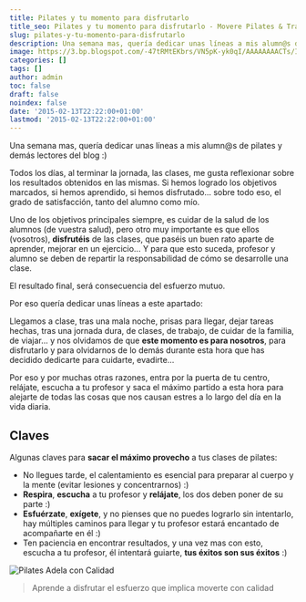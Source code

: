 ```yaml
---
title: Pilates y tu momento para disfrutarlo
title_seo: Pilates y tu momento para disfrutarlo - Movere Pilates & Training
slug: pilates-y-tu-momento-para-disfrutarlo
description: Una semana mas, quería dedicar unas líneas a mis alumn@s de pilates y demás lectores del blog :) Todos los días, al terminar la jornada, la...
image: https://3.bp.blogspot.com/-47tRMtEKbrs/VN5pK-yk0qI/AAAAAAAACTs/IvYarXV_DQ0/s684/10859524_10204142165767456_1015232666_n.jpg
categories: []
tags: []
author: admin
toc: false
draft: false
noindex: false
date: '2015-02-13T22:22:00+01:00'
lastmod: '2015-02-13T22:22:00+01:00'
---
```


Una semana mas, quería dedicar unas líneas a mis alumn@s de pilates y demás
lectores del blog :)

Todos los días, al terminar la jornada, las clases, me gusta reflexionar
sobre los resultados obtenidos en las mismas. Si hemos logrado los objetivos
marcados, si hemos aprendido, si hemos disfrutado... sobre todo eso, el
grado de satisfacción, tanto del alumno como mío.

Uno de los objetivos principales siempre, es cuidar de la salud de los
alumnos (de vuestra salud), pero otro muy importante es que ellos
(vosotros), **disfrutéis** de las clases, que paséis un buen rato aparte de
aprender, mejorar en un ejercicio... Y para que esto suceda, profesor y
alumno se deben de repartir la responsabilidad de cómo se desarrolle una
clase.

El resultado final, será consecuencia del esfuerzo mutuo.

Por eso quería dedicar unas líneas a este apartado:

Llegamos a clase, tras una mala noche, prisas para llegar, dejar tareas
hechas, tras una jornada dura, de clases, de trabajo, de cuidar de la
familia, de viajar... y nos olvidamos de que **este momento es para
nosotros**, para disfrutarlo y para olvidarnos de lo demás durante esta hora
que has decidido dedicarte para cuidarte, evadirte...

Por eso y por muchas otras razones, entra por la puerta de tu centro,
relájate, escucha a tu profesor y saca el máximo partido a esta hora para
alejarte de todas las cosas que nos causan estres a lo largo del día en la
vida diaria.

## Claves

Algunas claves para **sacar el máximo provecho** a tus clases de pilates:

- No llegues tarde, el calentamiento es esencial para preparar al cuerpo y
la mente (evitar lesiones y concentrarnos) :)
- **Respira**, **escucha** a tu profesor y **relájate**, los dos deben poner
de su parte :)
- **Esfuérzate**, **exígete**, y no pienses que no puedes lograrlo sin
intentarlo, hay múltiples caminos para llegar y tu profesor estará encantado
de acompañarte en él :)
- Ten paciencia en encontrar resultados, y una vez mas con esto, escucha a
tu profesor, él intentará guiarte, **tus éxitos son sus éxitos** :)

![Pilates Adela con Calidad](https://2.bp.blogspot.com/-spcQ27pBOGE/VN5qJyd1y0I/AAAAAAAACT0/0YSdxTg7TSw/s684/DSC_2828%2Bpq.jpg)

> Aprende a disfrutar el esfuerzo que implica moverte con calidad
